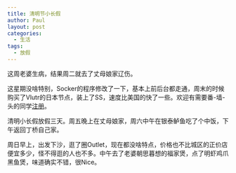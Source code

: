 ```yaml
---
title: 清明节小长假
author: Paul
layout: post
categories:
  - 生活
tags:
  - 放假
---  
```


这周老婆生病，结果周二就去了丈母娘家辽伤。

这星期没啥特别，Socker的程序修改了一下，基本上前后台都走通，周末的时候购买了Vlutr的日本节点，装上了SS，速度比美国的快了一些。欢迎有需要番-墙-头的同学[注册](http://www.socker.ga)。

清明小长假放假三天。周五晚上在丈母娘家，周六中午在银泰鲈鱼吃了个中饭，下午返回丁桥自己家。

周日早上，出发下沙，逛了圈Outlet，现在都没啥特点，价格也不比城区的正价店便宜多少，怪不得逛的人也不多。中午去了老婆朝思暮想的福家煲，点了明虾鸡爪黑鱼煲，味道确实不错，很Nice。

